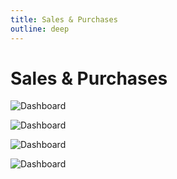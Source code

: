 ```yaml
---
title: Sales & Purchases
outline: deep
---
```


# Sales & Purchases

![Dashboard](/screenshots/sales.png)

![Dashboard](/screenshots/add-sale.png)

![Dashboard](/screenshots/purchases.png)

![Dashboard](/screenshots/payments.png)
